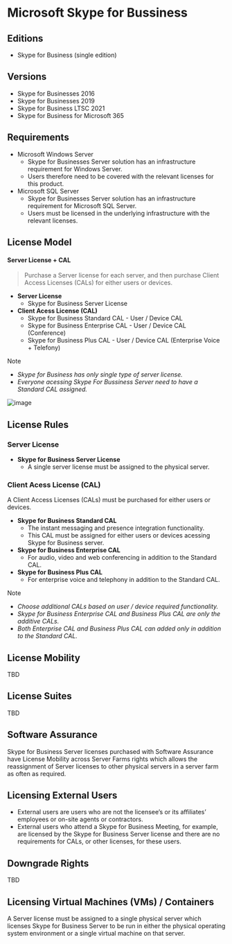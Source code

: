 # Microsoft Skype for Bussiness

## Editions
- Skype for Business (single edition)

## Versions
- Skype for Businesses 2016
- Skype for Businesses 2019
- Skype for Business LTSC 2021
- Skype for Business for Microsoft 365

## Requirements
- Microsoft Windows Server
  - Skype for Businesses Server solution has an infrastructure requirement for Windows Server.
  - Users therefore need to be covered with the relevant licenses for this product.
- Microsoft SQL Server
  - Skype for Businesses Server solution has an infrastructure requirement for Microsoft SQL Server.
  - Users must be licensed in the underlying infrastructure with the relevant licenses.

## License Model
#### **Server License + CAL**
> Purchase a Server license for each server, and then purchase Client Access Licenses (CALs) for either users or devices.
- **Server License**
  - Skype for Business Server License
- **Client Acess License (CAL)**
  - Skype for Business Standard CAL - User / Device CAL 
  - Skype for Business Enterprise CAL - User / Device CAL (Conference)
  - Skype for Business Plus CAL - User / Device CAL (Enterprise Voice + Telefony)

> [!NOTE]
> - *Skype for Business has only single type of server license.*
> - *Everyone acessing Skype For Bussiness Server need to have a Standard CAL assigned.*

![image](https://github.com/JiriSlof/KnowledgeBase/assets/168433423/03768e17-3170-47f3-bbf1-5e80045dec4b)


## License Rules
### **Server License**
- **Skype for Business Server License**
  - A single server license must be assigned to the physical server.
    
### **Client Acess License (CAL)**
A Client Access Licenses (CALs) must be purchased for either users or devices.
- **Skype for Business Standard CAL**
  - The instant messaging and presence integration functionality.
  - This CAL must be assigned for either users or devices acessing Skype for Business server.
- **Skype for Business Enterprise CAL**
  - For audio, video and web conferencing in addition to the Standard CAL.
- **Skype for Business Plus CAL**
  - For enterprise voice and telephony in addition to the Standard CAL.

> [!NOTE]  
> - *Choose additional CALs based on user / device required functionality.*
> - *Skype for Business Enterprise CAL and Business Plus CAL are only the additive CALs.*
> - *Both Enterprise CAL and Business Plus CAL can added only in addition to the Standard CAL.*

## License Mobility
TBD

## License Suites
TBD

## Software Assurance
Skype for Business Server licenses purchased with Software Assurance have License Mobility across Server Farms rights which allows the reassignment of Server licenses to other physical servers in a server farm as often as required.

## Licensing External Users
- External users are users who are not the licensee’s or its affiliates’ employees or on-site agents or contractors.
- External users who attend a Skype for Business Meeting, for example, are licensed by the Skype for Business Server license and there are no requirements for CALs, or other licenses, for these users.


## Downgrade Rights
TBD

## Licensing Virtual Machines (VMs) / Containers
A Server license must be assigned to a single physical server which licenses Skype for Business Server to be run in either the physical operating system environment or a single virtual machine on that server.
